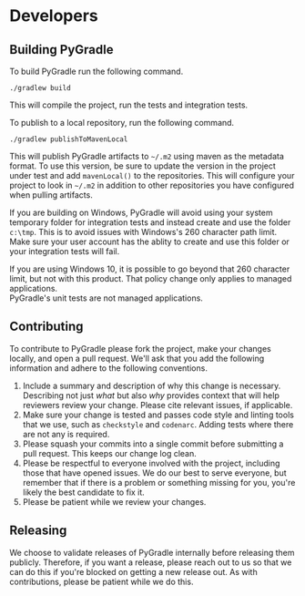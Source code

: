 # Developers

## Building PyGradle

To build PyGradle run the following command.

    ./gradlew build

This will compile the project, run the tests and integration tests.

To publish to a local repository, run the following command.

    ./gradlew publishToMavenLocal

This will publish PyGradle artifacts to `~/.m2` using maven as the metadata
format. To use this version, be sure to update the version in the project under
test and add `mavenLocal()` to the repositories. This will configure your
project to look in `~/.m2` in addition to other repositories you have
configured when pulling artifacts.

If you are building on Windows, PyGradle will avoid using your system temporary 
folder for integration tests and instead create and use the folder `c:\tmp`.  This 
is to avoid issues with Windows's 260 character path limit.  Make sure your user 
account has the ablity to create and use this folder or your integration tests will fail.

If you are using Windows 10, it is possible to go beyond that 260 character limit, 
but not with this product.  That policy change only applies to managed applications.  
PyGradle's unit tests are not managed applications.


## Contributing

To contribute to PyGradle please fork the project, make your changes locally,
and open a pull request. We'll ask that you add the following information and
adhere to the following conventions.

1. Include a summary and description of why this change is necessary.
   Describing not just _what_ but also _why_ provides context that will help
   reviewers review your change. Please cite relevant issues, if applicable.
2. Make sure your change is tested and passes code style and linting tools that
   we use, such as `checkstyle` and `codenarc`. Adding tests where there are
   not any is required.
3. Please squash your commits into a single commit before submitting a pull
   request. This keeps our change log clean.
4. Please be respectful to everyone involved with the project, including those
   that have opened issues. We do our best to serve everyone, but remember that
   if there is a problem or something missing for you, you're likely the best
   candidate to fix it.
5. Please be patient while we review your changes.

## Releasing

We choose to validate releases of PyGradle internally before releasing them
publicly. Therefore, if you want a release, please reach out to us so that we
can do this if you're blocked on getting a new release out. As with
contributions, please be patient while we do this.

